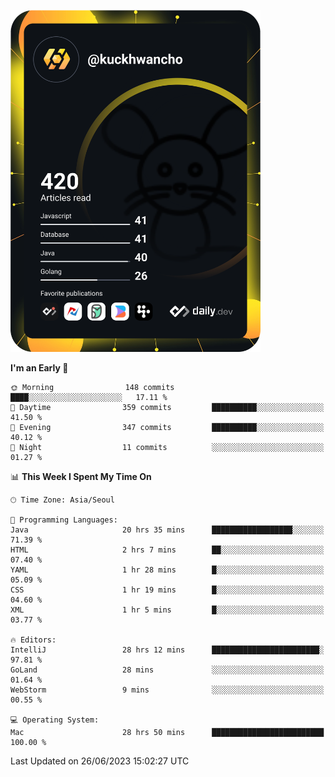 <a href="https://app.daily.dev/kuckhwancho"><img src="https://github.com/kuckjwi0928/kuckjwi0928/blob/master/devcard.svg" width="400" alt="Kuckjwi Devcard"/></a>

<!--START_SECTION:waka-->
**I'm an Early 🐤** 

```text
🌞 Morning                148 commits         ████░░░░░░░░░░░░░░░░░░░░░   17.11 % 
🌆 Daytime                359 commits         ██████████░░░░░░░░░░░░░░░   41.50 % 
🌃 Evening                347 commits         ██████████░░░░░░░░░░░░░░░   40.12 % 
🌙 Night                  11 commits          ░░░░░░░░░░░░░░░░░░░░░░░░░   01.27 % 
```


📊 **This Week I Spent My Time On** 

```text
🕑︎ Time Zone: Asia/Seoul

💬 Programming Languages: 
Java                     20 hrs 35 mins      ██████████████████░░░░░░░   71.39 % 
HTML                     2 hrs 7 mins        ██░░░░░░░░░░░░░░░░░░░░░░░   07.40 % 
YAML                     1 hr 28 mins        █░░░░░░░░░░░░░░░░░░░░░░░░   05.09 % 
CSS                      1 hr 19 mins        █░░░░░░░░░░░░░░░░░░░░░░░░   04.60 % 
XML                      1 hr 5 mins         █░░░░░░░░░░░░░░░░░░░░░░░░   03.77 % 

🔥 Editors: 
IntelliJ                 28 hrs 12 mins      ████████████████████████░   97.81 % 
GoLand                   28 mins             ░░░░░░░░░░░░░░░░░░░░░░░░░   01.64 % 
WebStorm                 9 mins              ░░░░░░░░░░░░░░░░░░░░░░░░░   00.55 % 

💻 Operating System: 
Mac                      28 hrs 50 mins      █████████████████████████   100.00 % 
```


 Last Updated on 26/06/2023 15:02:27 UTC
<!--END_SECTION:waka-->
